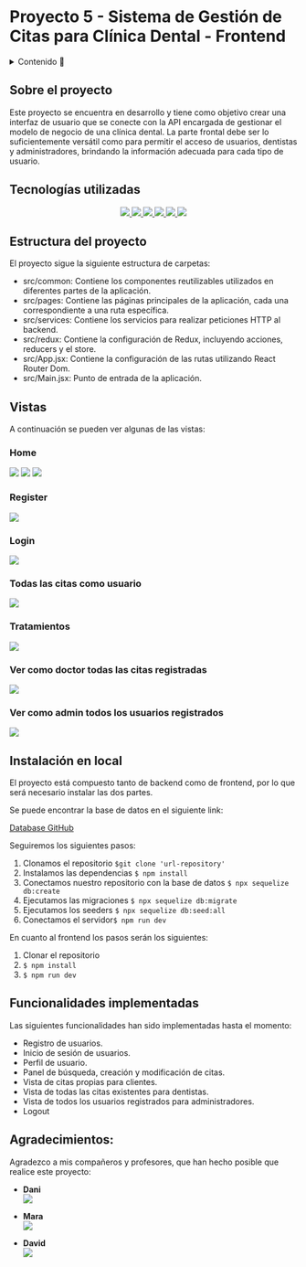 # Proyecto 5 - Sistema de Gestión de Citas para Clínica Dental - Frontend
<details>
  <summary>Contenido 📝</summary>
  <ol>
    <li><a href="#sobre-el-proyecto">Sobre el proyecto</a></li>
    <li><a href="#tecnologías-utilizadas"> Tecnologías utilizadas</a></li>
    <li><a href="#estructura-del-proyecto">Estructura del proyecto</a></li>
    <li><a href="#vistas">Vistas</a></li>
    <li><a href="#funcionalidades-implementadas">Funcionalidades implementadas</a></li>
    <li><a href="#funcionalidades-en-desarrollo">Funcionalidades en desarrollo</a></li>
    <li><a href="#agradecimientos">Agradecimientos</a></li>
    <li><a href="#instalacion-en-local">Instalación en local</a></li>
  </ol>
</details>

## Sobre el proyecto

Este proyecto se encuentra en desarrollo y tiene como objetivo crear una interfaz de usuario que se conecte con la API encargada de gestionar el modelo de negocio de una clínica dental. La parte frontal debe ser lo suficientemente versátil como para permitir el acceso de usuarios, dentistas y administradores, brindando la información adecuada para cada tipo de usuario.

## Tecnologías utilizadas

<div align="center">

<a href="https://www.reactjs.com/">
    <img src= "https://img.shields.io/badge/React-20232A?style=for-the-badge&logo=react&logoColor=61DAFB"/>
</a>
 <a href="https://redux.js.org/">
    <img src= "https://user-images.githubusercontent.com/121863208/227808568-89a147ae-a047-4b1c-8065-9de44bd9bcb2.svg"/>
</a>
<a href="https://nodejs.org/en">
    <img src= "https://user-images.githubusercontent.com/121863208/227808607-7170e528-cc5d-4a04-a7ec-edfad90e2a1e.svg"/>
</a>
<a href="https://react-bootstrap.github.io/">
    <img src= "https://user-images.githubusercontent.com/121863208/227808594-021a15ab-7e14-454b-b977-4a5ade8287ed.svg"/>
</a>
<a href="https://developer.mozilla.org/es/docs/Web/CSS">
    <img src= "https://user-images.githubusercontent.com/121863208/227808642-a8dcfecb-74b9-4796-8b2b-7bfe5cf1b4ba.svg"/>
</a>
<a href="https://nextjs.org/">
    <img src= "https://user-images.githubusercontent.com/121863208/227808660-c8b59b3d-34bd-446f-83e1-8157f5a09b98.svg"/>
</a>
</div>

## Estructura del proyecto

El proyecto sigue la siguiente estructura de carpetas:

- src/common: Contiene los componentes reutilizables utilizados en diferentes partes de la aplicación.
- src/pages: Contiene las páginas principales de la aplicación, cada una correspondiente a una ruta específica.
- src/services: Contiene los servicios para realizar peticiones HTTP al backend.
- src/redux: Contiene la configuración de Redux, incluyendo acciones, reducers y el store.
- src/App.jsx: Contiene la configuración de las rutas utilizando React Router Dom.
- src/Main.jsx: Punto de entrada de la aplicación.

## Vistas

A continuación se pueden ver algunas de las vistas:

### Home
<img src="/src/assets/homePage.png">

<img src="/src/assets/vistaPrincipalBienvenida.png">  

<img src="/src/assets/vistaPrincipalTratamientos.png"> 


### Register
<img src="/src/assets/registro.png">

### Login
<img src="/src/assets/login.png">

### Todas las citas como usuario
<img src="/src/assets/todasLasCitas.png">

### Tratamientos
<img src="/src/assets/tratamientos.png">

### Ver como doctor todas las citas registradas
<img src="/src/assets/citasDoctor.png">

### Ver como admin todos los usuarios registrados
<img src="/src/assets/allUsers.png">



## Instalación en local

El proyecto está compuesto tanto de backend como de frontend, por lo que será necesario instalar las dos partes.

Se puede encontrar la base de datos en el siguiente link:

[Database GitHub](https://github.com/Vaz77/proyecto4BackendClinicaDental) 


Seguiremos los siguientes pasos:
1. Clonamos el repositorio `$git clone 'url-repository'`
2. Instalamos las dependencias ` $ npm install `
3. Conectamos nuestro repositorio con la base de datos ` $ npx sequelize db:create `
4. Ejecutamos las migraciones ` $ npx sequelize db:migrate `
5. Ejecutamos los seeders ` $ npx sequelize db:seed:all ` 
6. Conectamos el servidor` $ npm run dev ` 

En cuanto al frontend los pasos serán los siguientes:
1. Clonar el repositorio
2. ` $ npm install `
3. ``` $ npm run dev ```


## Funcionalidades implementadas
Las siguientes funcionalidades han sido implementadas hasta el momento:

- Registro de usuarios.
- Inicio de sesión de usuarios.
- Perfil de usuario.
- Panel de búsqueda, creación y modificación de citas.
- Vista de citas propias para clientes.
- Vista de todas las citas existentes para dentistas.
- Vista de todos los usuarios registrados para administradores.
- Logout


## Agradecimientos:

Agradezco a mis compañeros y profesores, que han hecho posible que realice este proyecto:


- **Dani**  
<a href="https://github.com/Datata" target="_blank"><img src="https://img.shields.io/badge/github-24292F?style=for-the-badge&logo=github&logoColor=red" target="_blank"></a>

- **Mara**  
<a href="https://github.com/MaraScampini" target="_blank"><img src="https://img.shields.io/badge/github-24292F?style=for-the-badge&logo=github&logoColor=red" target="_blank"></a>

- **David**  
<a href="https://www.github.com/Dave86dev" target="_blank"><img src="https://img.shields.io/badge/github-24292F?style=for-the-badge&logo=github&logoColor=red" target="_blank"></a>





